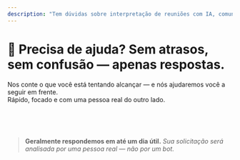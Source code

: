```yaml
---
description: "Tem dúvidas sobre interpretação de reuniões com IA, comunicação multilíngue ou integração empresarial? Estamos aqui para ajudar — rápido, humano e sem confusão."
---
```


# 💬 Precisa de ajuda? Sem atrasos, sem confusão — apenas respostas.

Nos conte o que você está tentando alcançar — e nós ajudaremos você a seguir em frente.  
Rápido, focado e com uma pessoa real do outro lado.

<br>

<ContactForm   
  formStyle="margin: 1rem auto;"  
  categoryLabel="O que te trouxe ao InterMind hoje? *"  
  categoryPlaceholderText="Escolha seu motivo principal…"  
  messageLabel="Conte-nos mais *"  
  messagePlaceholderText="Qualquer coisa que você gostaria de compartilhar — objetivos, contexto ou detalhes técnicos."  
  buttonText="Obter ajuda especializada agora"  
  :services="[
    'Preciso de ajuda para começar',
    'Quero agendar uma demonstração',
    'Tenho um problema técnico ou bug',
    'Preciso de ajuda com integração de reuniões',
    'Tenho dúvidas sobre a qualidade da tradução',
    'Preciso de assistência com integração da equipe',
    'Tenho dúvidas sobre cobrança ou assinatura',
    'Quero explorar recursos empresariais',
    'Pergunta geral ou feedback'
  ]" />

<br>

> **Geralmente respondemos em até um dia útil.**
> _Sua solicitação será analisada por uma pessoa real — não por um bot._